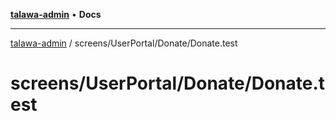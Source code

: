 [**talawa-admin**](../../../../README.md) • **Docs**

***

[talawa-admin](../../../../modules.md) / screens/UserPortal/Donate/Donate.test

# screens/UserPortal/Donate/Donate.test

